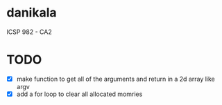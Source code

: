 # danikala
ICSP 982 - CA2

# TODO
- [x] make function to get all of the arguments and return in a 2d array like argv
- [x] add a for loop to clear all allocated momries